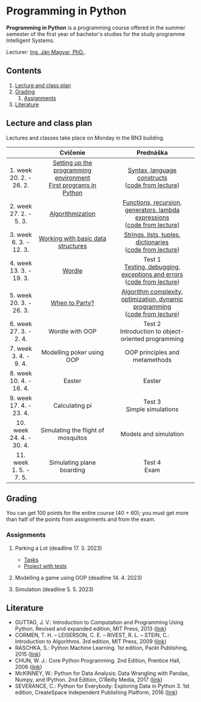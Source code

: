 # Programming in Python

**Programming in Python** is a programming course offered in the summer semester of the first year of bachelor's studies for the study programme Intelligent Systems.

Lecturer: [Ing. Ján Magyar, PhD.](http://www.cloudai.sk/people-janmagyar/).

## Contents
1. [Lecture and class plan](#plan)
2. [Grading](#grading)
    1. [Assignments](#assignments)
    <!--3. [Skúška](#exam)-->
3. [Literature](#textbooks)

## Lecture and class plan <a name="plan"></a>
Lectures and classes take place on Monday in the BN3 building.

|                               |                  Cvičenie                 |                           Prednáška                          |
|:-----------------------------:|:-----------------------------------------:|:------------------------------------------------------------:|
|   1. week<br>20. 2. - 26. 2.  |   [Setting up the programming environment](labs/lab01-setting-up.ipynb)<br>[First programs in Python](labs/lab02-first-baby-steps.ipynb)          |        [Syntax, language constructs](lectures/Lecture-01.pdf)<br>([code from lecture](lectures/codes/lecture01.ipynb))        |
|   2. week<br>27. 2. - 5. 3.   |              [Algorithmization](labs/lab03-functions-and-algorithmization.ipynb)             |     [Functions, recursion, generators, lambda expressions](lectures/Lecture-02.pdf)<br>([code from lecture](lectures/codes/lecture02.ipynb))     |
|   3. week<br>6. 3. - 12. 3.   |     [Working with basic data structures](labs/lab04-a-look-at-the-table.ipynb)    |             [Strings, lists, tuples, dictionaries](lectures/Lecture-03.pdf)<br>([code from lecture](lectures/codes/lecture03.ipynb))             |
|   4. week<br>13. 3. - 19. 3.  |                   [Wordle](labs/lab05-wordle.ipynb)                  |     Test 1<br>[Testing, debugging, exceptions and errors](lectures/Lecture-04.pdf)<br>([code from lecture](lectures/codes/lecture04.ipynb))      |
|   5. week<br>20. 3. - 26. 3.  |               [When to Party?](labs/lab06-when-to-party.ipynb)              |    [Algorithm complexity, optimization, dynamic programming](lectures/Lecture-05.pdf)<br>([code from lecture](lectures/codes/lecture05.ipynb))   |
|   6. week<br>27. 3. - 2. 4.   |               Wordle with OOP             |     Test 2<br>Introduction to object-oriented programming    |
|   7. week<br>3. 4. - 9. 4.    |         Modelling poker using OOP         |                 OOP principles and metamethods               |
|   8. week<br>10. 4. - 16. 4.  |                  Easter                   |                            Easter                            |
|   9. week<br>17. 4. - 23. 4.  |             Calculating pi                |                 Test 3<br>Simple simulations                 |
|  10. week<br>24. 4. - 30. 4.  |     Simulating the flight of mosquitos    |                    Models and simulation                     |
|  11. week<br>1. 5. - 7. 5.    |         Simulating plane boarding         |                         Test 4<br>Exam                       |

## Grading <a name="grading"></a>

You can get 100 points for the entire course (40 + 60); you must get more than half of the points from assignments and from the exam.

### Assignments <a name="assignments"></a>

1. Parking a Lot (deadline 17. 3. 2023)

    * [Tasks](assignments/Assignment1.pdf)
    * [Project with tests](assignments/Assignment1.zip)

2. Modelling a game using OOP (deadline 14. 4. 2023)
3. Simulation (deadline 5. 5. 2023)

## Literature <a name="textbooks"></a>

* GUTTAG, J. V.: Introduction to Computation and Programming Using Python. Revised and expanded edition, MIT Press, 2013 ([link](https://doc.lagout.org/programmation/python/Introduction%20to%20Computation%20and%20Programming%20using%20Python%20%28rev.%20ed.%29%20%5BGuttag%202013-08-09%5D.pdf))
* CORMEN, T. H. – LEISERSON, C. E. – RIVEST, R. L. – STEIN, C.: Introduction to Algorithms. 3rd edition, MIT Press, 2009 ([link](https://ms.sapientia.ro/~kasa/Algorithms_3rd.pdf))
* RASCHKA, S.: Python Machine Learning. 1st edition, Packt Publishing, 2015 ([link](https://www.amazon.com/Python-Machine-Learning-scikit-learn-TensorFlow-ebook/dp/B0742K7HYF))
* CHUN, W. J.: Core Python Programming. 2nd Edition, Prentice Hall, 2006 ([link](https://www.amazon.com/Core-Python-Programming-Wesley-Chun/dp/0132269937))
* McKINNEY, W.: Python for Data Analysis: Data Wrangling with Pandas, Numpy, and IPython. 2nd Edition, O’Reilly Media, 2017 ([link](https://www.amazon.com/Python-Data-Analysis-Wrangling-IPython/dp/1491957662))
* SEVERANCE, C.: Python for Everybody: Exploring Data in Python 3. 1st edition, CreateSpace Independent Publishing Platform, 2016 ([link](https://www.amazon.com/Python-Everybody-Exploring-Data/dp/1530051126))

